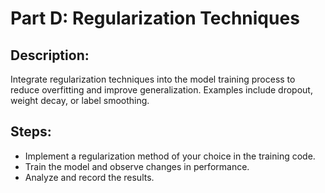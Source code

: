 # Part D: Regularization Techniques
## Description:
Integrate regularization techniques into the model training process to reduce overfitting and improve generalization. Examples include dropout, weight decay, or label smoothing.

## Steps:

- Implement a regularization method of your choice in the training code.
- Train the model and observe changes in performance.
- Analyze and record the results.
